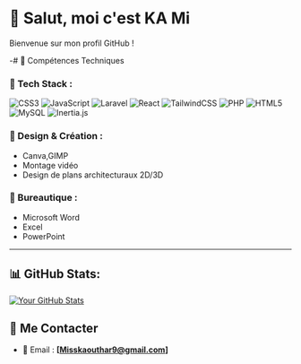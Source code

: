 # 👋 Salut, moi c'est KA Mi

Bienvenue sur mon profil GitHub !

-# 🧠 Compétences Techniques

### 🔧 Tech Stack :
![CSS3](https://img.shields.io/badge/CSS3-264de4?style=for-the-badge&logo=css3&logoColor=white)
![JavaScript](https://img.shields.io/badge/JavaScript-f7df1e?style=for-the-badge&logo=javascript&logoColor=black)
![Laravel](https://img.shields.io/badge/laravel-FF2D20?style=for-the-badge&logo=laravel&logoColor=white)
![React](https://img.shields.io/badge/react-61DAFB?style=for-the-badge&logo=react&logoColor=black)
![TailwindCSS](https://img.shields.io/badge/TailwindCSS-38B2AC?style=for-the-badge&logo=tailwind-css&logoColor=white)
![PHP](https://img.shields.io/badge/php-777BB4?style=for-the-badge&logo=php&logoColor=white)
![HTML5](https://img.shields.io/badge/HTML5-e34c26?style=for-the-badge&logo=html5&logoColor=white)
![MySQL](https://img.shields.io/badge/mysql-00758F?style=for-the-badge&logo=mysql&logoColor=white)
![Inertia.js](https://img.shields.io/badge/inertia.js-1F2937?style=for-the-badge&logo=javascript&logoColor=white)

### 🎨 Design & Création :
- Canva,GIMP
- Montage vidéo
- Design de plans architecturaux 2D/3D

### 💼 Bureautique :
- Microsoft Word
- Excel
- PowerPoint

---


## 📊 GitHub Stats:

[![Your GitHub Stats](https://github-readme-stats.vercel.app/api?username=elmoussaoui-dev&show_icons=true&theme=radical)
](https://github.com/kami959?tab=stars)


## 🔗 Me Contacter

- 📧 Email : **[Misskaouthar9@gmail.com]**

<!--
**kami959/kami959** is a ✨ _special_ ✨ repository because its `README.md` (this file) appears on your GitHub profile.

Here are some ideas to get you started:

- 🔭 I’m currently working on ...
- 🌱 I’m currently learning ...
- 👯 I’m looking to collaborate on ...
- 🤔 I’m looking for help with ...
- 💬 Ask me about ...
- 📫 How to reach me: ...
- 😄 Pronouns: ...
- ⚡ Fun fact: ...
-->
